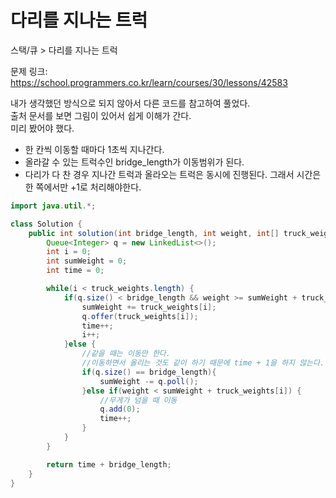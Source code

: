# 다리를 지나는 트럭

스택/큐 > 다리를 지나는 트럭

문제 링크: https://school.programmers.co.kr/learn/courses/30/lessons/42583

내가 생각했던 방식으로 되지 않아서 다른 코드를 참고하여 풀었다.  
출처 문서를 보면 그림이 있어서 쉽게 이해가 간다.  
미리 봤어야 했다.

- 한 칸씩 이동할 때마다 1초씩 지나간다.
- 올라갈 수 있는 트럭수인 bridge_length가 이동범위가 된다.
- 다리가 다 찬 경우 지나간 트럭과 올라오는 트럭은 동시에 진행된다. 그래서 시간은 한 쪽에서만 +1로 처리해야한다.

```java
import java.util.*;

class Solution {
    public int solution(int bridge_length, int weight, int[] truck_weights) {
        Queue<Integer> q = new LinkedList<>();
        int i = 0;
        int sumWeight = 0;
        int time = 0;

        while(i < truck_weights.length) {
            if(q.size() < bridge_length && weight >= sumWeight + truck_weights[i]) {
                sumWeight += truck_weights[i];
                q.offer(truck_weights[i]);
                time++;
                i++;
            }else {
                //같을 때는 이동만 한다.
                //이동하면서 올리는 것도 같이 하기 때문에 time + 1을 하지 않는다.
                if(q.size() == bridge_length){
                    sumWeight -= q.poll();
                }else if(weight < sumWeight + truck_weights[i]) {
                    //무게가 넘을 때 이동
                    q.add(0);
                    time++;
                }
            }
        }

        return time + bridge_length;
    }
}
```
